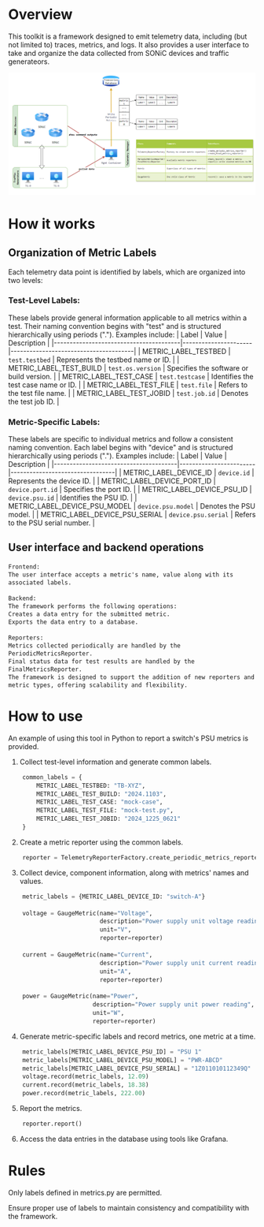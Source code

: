 # Overview
This toolkit is a framework designed to emit telemetry data, including (but not limited to) traces, metrics, and logs.
It also provides a user interface to take and organize the data collected from SONiC devices and traffic generateors.

![Overview](./overview_diagram.png)

# How it works
## Organization of Metric Labels
Each telemetry data point is identified by labels, which are organized into two levels:

### Test-Level Labels:
These labels provide general information applicable to all metrics within a test. Their naming convention begins with "test" and is structured hierarchically using periods ("."). Examples include:
| Label                                  | Value                | Description                           |
|----------------------------------------|----------------------|---------------------------------------|
| METRIC_LABEL_TESTBED                   | `test.testbed`       | Represents the testbed name or ID. |
| METRIC_LABEL_TEST_BUILD                | `test.os.version`    | Specifies the software or build version. |
| METRIC_LABEL_TEST_CASE                 | `test.testcase`      | Identifies the test case name or ID. |
| METRIC_LABEL_TEST_FILE                 | `test.file`          | Refers to the test file name.      |
| METRIC_LABEL_TEST_JOBID                | `test.job.id`        | Denotes the test job ID.           |


### Metric-Specific Labels:
These labels are specific to individual metrics and follow a consistent naming convention. Each label begins with "device" and is structured hierarchically using periods ("."). Examples include:
| Label                                 | Value                  | Description                     |
|---------------------------------------|------------------------|---------------------------------|
| METRIC_LABEL_DEVICE_ID               | `device.id`            | Represents the device ID.    |
| METRIC_LABEL_DEVICE_PORT_ID          | `device.port.id`       | Specifies the port ID. |
| METRIC_LABEL_DEVICE_PSU_ID           | `device.psu.id`        | Identifies the PSU ID.       |
| METRIC_LABEL_DEVICE_PSU_MODEL        | `device.psu.model`     | Denotes the PSU model.       |
| METRIC_LABEL_DEVICE_PSU_SERIAL       | `device.psu.serial`    | Refers to the PSU serial number. |



## User interface and backend operations
    Frontend:
    The user interface accepts a metric's name, value along with its associated labels.

    Backend:
    The framework performs the following operations:
    Creates a data entry for the submitted metric.
    Exports the data entry to a database.

    Reporters:
    Metrics collected periodically are handled by the PeriodicMetricsReporter.
    Final status data for test results are handled by the FinalMetricsReporter.
    The framework is designed to support the addition of new reporters and metric types, offering scalability and flexibility.

# How to use
An example of using this tool in Python to report a switch's PSU metrics is provided.
1. Collect test-level information and generate common labels.
```python
    common_labels = {
        METRIC_LABEL_TESTBED: "TB-XYZ",
        METRIC_LABEL_TEST_BUILD: "2024.1103",
        METRIC_LABEL_TEST_CASE: "mock-case",
        METRIC_LABEL_TEST_FILE: "mock-test.py",
        METRIC_LABEL_TEST_JOBID: "2024_1225_0621"
    }
```

2. Create a metric reporter using the common labels.
```python
    reporter = TelemetryReporterFactory.create_periodic_metrics_reporter(common_labels)
```

3. Collect device, component information, along with metrics' names and values.
```python
    metric_labels = {METRIC_LABEL_DEVICE_ID: "switch-A"}

    voltage = GaugeMetric(name="Voltage",
                          description="Power supply unit voltage reading",
                          unit="V",
                          reporter=reporter)

    current = GaugeMetric(name="Current",
                          description="Power supply unit current reading",
                          unit="A",
                          reporter=reporter)

    power = GaugeMetric(name="Power",
                        description="Power supply unit power reading",
                        unit="W",
                        reporter=reporter)
```

4. Generate metric-specific labels and record metrics, one metric at a time.
```python
    metric_labels[METRIC_LABEL_DEVICE_PSU_ID] = "PSU 1"
    metric_labels[METRIC_LABEL_DEVICE_PSU_MODEL] = "PWR-ABCD"
    metric_labels[METRIC_LABEL_DEVICE_PSU_SERIAL] = "1Z011010112349Q"
    voltage.record(metric_labels, 12.09)
    current.record(metric_labels, 18.38)
    power.record(metric_labels, 222.00)
```

5. Report the metrics.
```python
    reporter.report()
```

6. Access the data entries in the database using tools like Grafana.

# Rules
Only labels defined in metrics.py are permitted.

Ensure proper use of labels to maintain consistency and compatibility with the framework.
